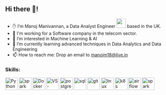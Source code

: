 ## Hi there 👋!
- ✋ I’m Manoj Manivannan, a Data Analyst Engineer <img src="https://media.giphy.com/media/WUlplcMpOCEmTGBtBW/giphy.gif" width="30"> based in the UK.
- 💼 I'm working for a Software company in the telecom sector.
- 👀 I’m interested in Machine Learning & AI
- 🌱 I’m currently learning advanced techniques in Data Analytics and Data Engineering
- 📫 How to reach me: Drop an email to manojm18@live.in

### Skills:

<!-- 
  Icons obtained from https://simpleicons.org/
build the icons by 
  "https://img.shields.io/badge/-" 
+ "name of logo as it should appear" 
+ "-" 
+ "color of the logo" 
+ "?style=flat-square&logo=" 
+ "name of logo" 
+ "&logoColor=white"
-->
<p>
<img alt="Python" src="https://img.shields.io/badge/Python-3776AB?style=for-the-badge&logo=python&logoColor=white" height="40" />
<img alt="spark" src="https://img.shields.io/badge/-pandas-150458?style=flat-square&logo=pandas&logoColor=white" height="40" />
<img alt="Docker" src="https://img.shields.io/badge/-Docker-46a2f1?style=flat-square&logo=docker&logoColor=white" height="40"/>
<img alt="VS-Code" src="https://img.shields.io/badge/Visual_Studio_Code-0078D4?style=flat-square&logo=visual%20studio%20code&logoColor=white" height=40" />
<img alt="postgresql" src="https://img.shields.io/badge/PostgreSQL-4169E1?style=flat-square&logo=postgresql&logoColor=white" height="40" />
<img alt="sql" src="https://img.shields.io/badge/MySQL-4479A1?style=flat-square&logo=mysql&logoColor=white" height="40"/>
<img alt="git" src="https://img.shields.io/badge/-Git-F05032?style=flat-square&logo=git&logoColor=white" height="40" />
<img alt="linux" src="https://img.shields.io/badge/Linux-FCC624?style=flat-square&logo=linux&logoColor=black" height="40" /> 
<img alt="k8s" src="https://img.shields.io/badge/Kubernetes-326CE5?style=flat-square&logo=kubernetes&logoColor=white" height="40" />
<img alt="airflow" src="https://img.shields.io/badge/Apache%20Airflow-4169E1?style=flat-square&logo=apacheairflow&logoColor=white" height="40" />
<img alt="spark" src="https://img.shields.io/badge/-PySpark-E25A1C?style=flat-square&logo=apachespark&logoColor=white" height="40" />
</p>
<!---
manojmanivannan/manojmanivannan is a ✨ special ✨ repository because its `README.md` (this file) appears on your GitHub profile.
You can click the Preview link to take a look at your changes.
--->
